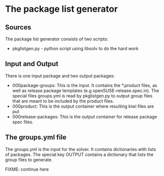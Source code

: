 # The package list generator

## Sources

The package list generator consists of two scripts:

- pkglistgen.py - python script using libsolv to do the hard work


## Input and Output

There is one input package and two output packages:

- 000package-groups: This is the input. It contains the *.product files, as
  well as release package templates (e.g openSUSE-release.spec.in). The special
  files groups.yml is read by pkglistgen.py to output group files that are
  meant to be included by the product files.
- 000product: This is the output container where resulting kiwi files are put
- 000release-packages: This is the output container for release package spec files.


## The groups.yml file

The groups.yml is the input for the solver. It contains dictionaries with lists
of packages. The special key OUTPUT contains a dictionary that lists the group
files to generate.

FIXME: continue here
